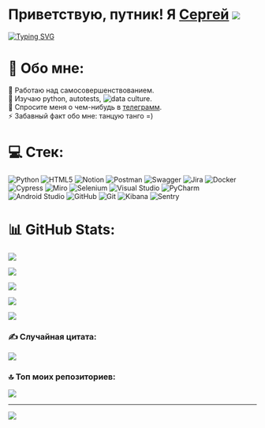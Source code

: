 # Приветствую, путник! Я [Сергей](https://fr4t0s.github.io/Site-card/) ![](https://github.com/blackcater/blackcater/raw/main/images/Hi.gif) 
[![Typing SVG](https://readme-typing-svg.herokuapp.com?font=Fira+Code&pause=1000&width=435&lines=QA+Engineer;%D0%91%D1%83%D0%B4%D1%83%D1%89%D0%B8%D0%B9+Data+Scientist)](https://git.io/typing-svg)

# 💫 Обо мне:
🔭 Работаю над самосовершенствованием.<br>🌱 Изучаю python, autotests, ![data culture](https://www.hse.ru/dataculture/).<br>💬 Спросите меня о чем-нибудь в [телеграмм](https://t.me/Fratos_13).<br>⚡ Забавный факт обо мне: танцую танго =)


# 💻 Стек:
![Python](https://img.shields.io/badge/python-3670A0?style=for-the-badge&logo=python&logoColor=ffdd54) ![HTML5](https://img.shields.io/badge/html5-%23E34F26.svg?style=for-the-badge&logo=html5&logoColor=white) ![Notion](https://img.shields.io/badge/Notion-%23000000.svg?style=for-the-badge&logo=notion&logoColor=white) ![Postman](https://img.shields.io/badge/Postman-FF6C37?style=for-the-badge&logo=postman&logoColor=white) ![Swagger](https://img.shields.io/badge/-Swagger-%23Clojure?style=for-the-badge&logo=swagger&logoColor=white) ![Jira](https://img.shields.io/badge/jira-%230A0FFF.svg?style=for-the-badge&logo=jira&logoColor=white) ![Docker](https://img.shields.io/badge/docker-%230db7ed.svg?style=for-the-badge&logo=docker&logoColor=white) ![Cypress](https://img.shields.io/badge/cypress-%230db7ed.svg?style=for-the-badge&logo=cypress&logoColor=white) ![Miro](https://img.shields.io/badge/miro-%230db7ed.svg?style=for-the-badge&logo=miro&logoColor=white) ![Selenium](https://img.shields.io/badge/selenium-%230db7ed.svg?style=for-the-badge&logo=selenium&logoColor=white) ![Visual Studio](https://img.shields.io/badge/visualstudio-%230db7ed.svg?style=for-the-badge&logo=visualstudio&logoColor=white) ![PyCharm](https://img.shields.io/badge/pycharm-%230db7ed.svg?style=for-the-badge&logo=pycharm&logoColor=white) ![Android Studio](https://img.shields.io/badge/androidstudio-%230db7ed.svg?style=for-the-badge&logo=androidstudio&logoColor=white) ![GitHub](https://img.shields.io/badge/github-%230db7ed.svg?style=for-the-badge&logo=github&logoColor=white) ![Git](https://img.shields.io/badge/git-%230db7ed.svg?style=for-the-badge&logo=git&logoColor=white) ![Kibana](https://img.shields.io/badge/kibana-%230db7ed.svg?style=for-the-badge&logo=kibana&logoColor=white) ![Sentry](https://img.shields.io/badge/sentry-%230db7ed.svg?style=for-the-badge&logo=sentry&logoColor=white)

# 📊 GitHub Stats:

![](https://github-profile-summary-cards.vercel.app/api/cards/Статистика-commit-language?username=Fr4t0s&theme=solarized_dark)


![](https://github-profile-summary-cards.vercel.app/api/cards/repos-per-language?username=Fr4t0s&theme=solarized_dark)


![](https://github-profile-summary-cards.vercel.app/api/cards/stats?username=Fr4t0s&theme=solarized_dark)


![](https://github-profile-summary-cards.vercel.app/api/cards/productive-time?username=Fr4t0s&theme=solarized_dark)

[![](https://github-readme-streak-stats.herokuapp.com/?fr4t0s=DenverCoder1)](https://git.io/streak-stats)

### ✍️ Случайная цитата:
![](https://quotes-github-readme.vercel.app/api?type=horizontal&theme=dark)

### 🔝 Топ моих репозиториев:
![](https://github-contributor-stats.vercel.app/api?username=Fr4t0s&limit=5&theme=dark&combine_all_yearly_contributions=true)

---
[![](https://visitcount.itsvg.in/api?id=Fr4t0s&icon=0&color=0)](https://visitcount.itsvg.in)
